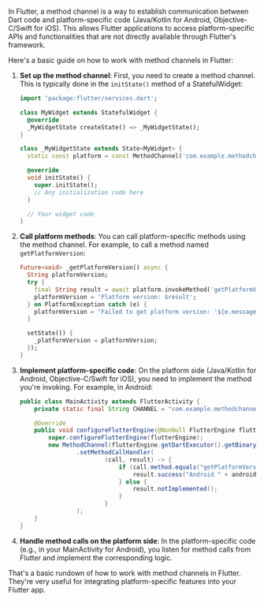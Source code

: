 In Flutter, a method channel is a way to establish communication between Dart code and platform-specific code (Java/Kotlin for Android, Objective-C/Swift for iOS). This allows Flutter applications to access platform-specific APIs and functionalities that are not directly available through Flutter's framework.

Here's a basic guide on how to work with method channels in Flutter:

1. **Set up the method channel**:
   First, you need to create a method channel. This is typically done in the `initState()` method of a StatefulWidget:

   ```dart
   import 'package:flutter/services.dart';

   class MyWidget extends StatefulWidget {
     @override
     _MyWidgetState createState() => _MyWidgetState();
   }

   class _MyWidgetState extends State<MyWidget> {
     static const platform = const MethodChannel('com.example.methodchannel');

     @override
     void initState() {
       super.initState();
       // Any initialization code here
     }

     // Your widget code
   }
   ```

2. **Call platform methods**:
   You can call platform-specific methods using the method channel. For example, to call a method named `getPlatformVersion`:

   ```dart
   Future<void> _getPlatformVersion() async {
     String platformVersion;
     try {
       final String result = await platform.invokeMethod('getPlatformVersion');
       platformVersion = 'Platform version: $result';
     } on PlatformException catch (e) {
       platformVersion = "Failed to get platform version: '${e.message}'.";
     }

     setState(() {
       _platformVersion = platformVersion;
     });
   }
   ```

3. **Implement platform-specific code**:
   On the platform side (Java/Kotlin for Android, Objective-C/Swift for iOS), you need to implement the method you're invoking. For example, in Android:

   ```java
   public class MainActivity extends FlutterActivity {
       private static final String CHANNEL = "com.example.methodchannel";

       @Override
       public void configureFlutterEngine(@NonNull FlutterEngine flutterEngine) {
           super.configureFlutterEngine(flutterEngine);
           new MethodChannel(flutterEngine.getDartExecutor().getBinaryMessenger(), CHANNEL)
                   .setMethodCallHandler(
                           (call, result) -> {
                               if (call.method.equals("getPlatformVersion")) {
                                   result.success("Android " + android.os.Build.VERSION.RELEASE);
                               } else {
                                   result.notImplemented();
                               }
                           }
                   );
       }
   }
   ```

4. **Handle method calls on the platform side**:
   In the platform-specific code (e.g., in your MainActivity for Android), you listen for method calls from Flutter and implement the corresponding logic.

That's a basic rundown of how to work with method channels in Flutter. They're very useful for integrating platform-specific features into your Flutter app.

